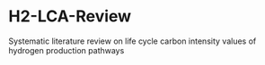 # H2-LCA-Review

Systematic literature review on life cycle carbon intensity values of hydrogen production pathways




